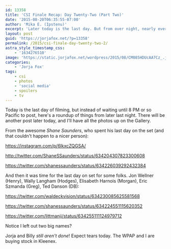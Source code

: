 ```yaml
---
id: 13358
title: 'CSI Finale Recap: Day Twenty-Two (Part Two)'
date: '2015-08-20T06:35:55-07:00'
author: 'Mika E. (Ipstenu)'
excerpt: 'Later today is the last day. But from over night, nearly everyone wrapped.'
layout: post
guid: 'https://jorjafox.net/?p=13358'
permalink: /2015/csi-finale-day-twenty-two-2/
astra_style_timestamp_css:
    - '1634276510'
image: 'https://static.jorjafox.net/wordpress/2015/08/CM085HDUcAA7Cz_.jpg'
categories:
    - 'Jorja Fox'
tags:
    - csi
    - photos
    - 'social media'
    - spoilers
    - tv
---
```


Today is the last day of filming, but instead of waiting until 8 PM or so Pacific to post, here's a roundup of things from later last night. There will be another post later today, and I'll have all the photos up on the Gallery.

From the awesome _Shane Saunders_, who spent his last day on the set (and that couldn't happen to a nicer person):

https://instagram.com/p/6lkxcZQGSA/

http://twitter.com/ShaneSSaunders/status/634204307823300608

https://twitter.com/shanessaunders/status/634226039292432384

And then it was time for the last day on set for some folks. Jon Wellner (Henry), Wally Langham (Hodges), Elisabeth Harnois (Morgan), Eric Szmanda (Greg), Ted Danson (DB):

https://twitter.com/waldeckvision/status/634230085625581568

https://twitter.com/shanessaunders/status/634224551115620352

https://twitter.com/littmanji/status/634255111124979712

Notice I left out two big names?

Jorja and Billy _still aren't done_! Expect tears today. The WPAP and I are buying stock in Kleenex.
